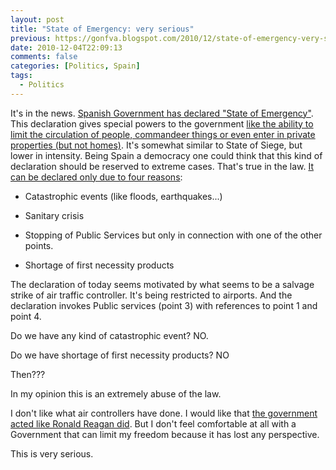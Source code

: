 ```yaml
---
layout: post
title: "State of Emergency: very serious"
previous: https://gonfva.blogspot.com/2010/12/state-of-emergency-very-serious.html
date: 2010-12-04T22:09:13
comments: false
categories: [Politics, Spain]
tags:
  - Politics
---
```


It's in the news. [Spanish Government has declared "State of Emergency"](http://www.boe.es/boe/dias/2010/12/04-2/pdfs/BOE-A-2010-18683.pdf). This declaration gives special powers to the government [like the ability to limit the circulation of people, commandeer things or even enter in private properties (but not homes)](http://noticias.juridicas.com/base_datos/Admin/lo4-1981.html#a11).
It's somewhat similar to State of Siege, but lower in intensity. Being Spain a democracy one could think that this kind of declaration should be reserved to extreme cases. That's true in the law. [It can be declared only due to four reasons](http://noticias.juridicas.com/base_datos/Admin/lo4-1981.html#a4):

+ Catastrophic events (like floods, earthquakes...)

+ Sanitary crisis

+ Stopping of Public Services but only in connection with one of the other points.

+ Shortage of first necessity products

The declaration of today seems motivated by what seems to be a salvage strike of air traffic controller. It's being restricted to airports. And the declaration invokes Public services (point 3) with references to point 1 and point 4.


Do we have any kind of catastrophic event? NO.


Do we have shortage of first necessity products? NO


Then???


In my opinion this is an extremely abuse of the law.


I don't like what air controllers have done. I would like that [the government acted like Ronald Reagan did](http://en.wikipedia.org/wiki/Professional_Air_Traffic_Controllers_Organization_(1968)#August_1981_strike). But I don't feel comfortable at all with a Government that can limit my freedom because it has lost any perspective.


This is very serious.
